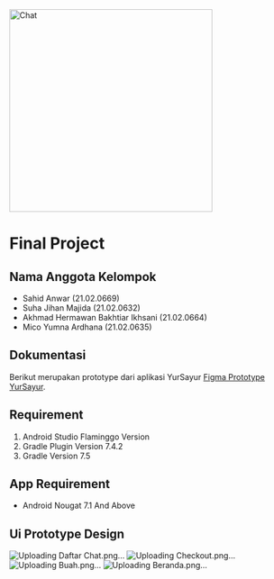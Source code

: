 <img width="360" alt="Chat" src="https://github.com/micoardhana090701/finalproject/assets/133730091/92b4ebed-09a6-4b5b-bb13-af637f1b2e41">

# Final Project


## Nama Anggota Kelompok

- Sahid Anwar (21.02.0669)
- Suha Jihan Majida  (21.02.0632)
- Akhmad Hermawan Bakhtiar Ikhsani (21.02.0664)
- Mico Yumna Ardhana (21.02.0635)

## Dokumentasi
Berikut merupakan prototype dari aplikasi YurSayur [Figma Prototype YurSayur](https://www.figma.com/file/ZhIVt9UdMi14hnyP6xR2cK/YurSayur?type=design&node-id=657%3A1859&mode=design&t=P9ICan1myu3f3BLf-1).


## Requirement
1. Android Studio Flaminggo Version
2. Gradle Plugin Version 7.4.2
3. Gradle Version 7.5


## App Requirement
- Android Nougat 7.1 And Above

## Ui Prototype Design
![Uploading Daftar Chat.png…]()
![Uploading Checkout.png…]()
![Uploading Buah.png…]()
![Uploading Beranda.png…]()
